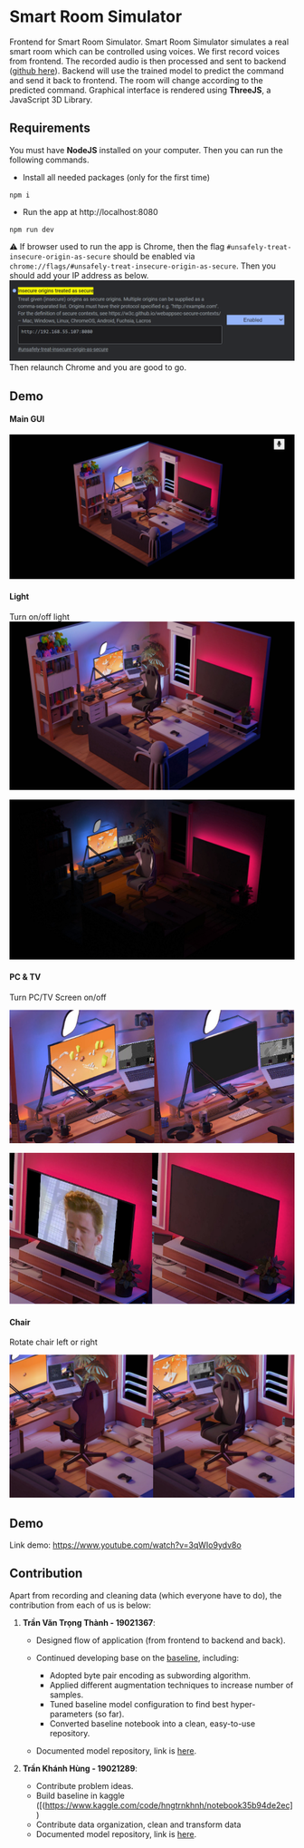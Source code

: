 # Smart Room Simulator

Frontend for Smart Room Simulator. Smart Room Simulator simulates a real smart room which can be controlled using voices. We first record voices from frontend. The recorded audio is then processed and sent to backend ([github here](https://github.com/chnk58hoang/SpeechRecognittionBackend)). Backend will use the trained model to predict the command and send it back to frontend. The room will change according to the predicted command. Graphical interface is rendered using **ThreeJS**, a JavaScript 3D Library.

## Requirements

You must have **NodeJS** installed on your computer. Then you can run the following commands.

- Install all needed packages (only for the first time)

```
npm i
```

- Run the app at http://localhost:8080

```
npm run dev
```

:warning: If browser used to run the app is Chrome, then the flag `#unsafely-treat-insecure-origin-as-secure` should be enabled via `chrome://flags/#unsafely-treat-insecure-origin-as-secure`. Then you should add your IP address as below.  
![add ip](/demo/addIP.png)  
Then relaunch Chrome and you are good to go.

## Demo

#### Main GUI

![](/demo/main.png)

#### Light

Turn on/off light
![light on](/demo/lightOn.jpg)

![light off](/demo/lightOff.jpg)

#### PC & TV

Turn PC/TV Screen on/off

![PC Screen](/demo/pc.jpg)

![TV](/demo/tv.jpg)

#### Chair

Rotate chair left or right

![Rotate chair](/demo/chair.jpg)


## Demo

Link demo: https://www.youtube.com/watch?v=3qWIo9ydv8o

## Contribution  

Apart from recording and cleaning data (which everyone have to do), the contribution from each of us is below:

1. **Trần Văn Trọng Thành - 19021367**: 

    - Designed flow of application (from frontend to backend and back).

    - Continued developing base on the [baseline](https://github.com/thanhtvt/SmartRoomSimulator/blob/main/notebooks/baseline.ipynb), including:
        + Adopted byte pair encoding as subwording algorithm.
        + Applied different augmentation techniques to increase number of samples.
        + Tuned baseline model configuration to find best hyper-parameters (so far).
        + Converted baseline notebook into a clean, easy-to-use repository.

    - Documented model repository, link is [here](https://github.com/thanhtvt/SmartRoomSimulator).
 2. **Trần Khánh Hùng - 19021289**: 

    - Contribute problem ideas.
    - Build baseline in kaggle ([(https://www.kaggle.com/code/hngtrnkhnh/notebook35b94de2ec])
    - Contribute data organization, clean and transform data
    - Documented model repository, link is [here](https://github.com/thanhtvt/SmartRoomSimulator).
    
